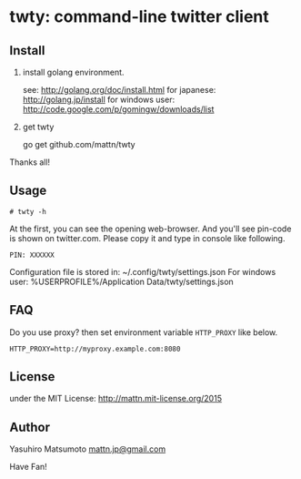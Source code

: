 # twty: command-line twitter client

## Install

1. install golang environment.

    see: http://golang.org/doc/install.html
    for japanese: http://golang.jp/install
    for windows user: http://code.google.com/p/gomingw/downloads/list

2. get twty

    go get github.com/mattn/twty

Thanks all!

## Usage

    # twty -h

At the first, you can see the opening web-browser.  And you'll see pin-code is
shown on twitter.com.  Please copy it and type in console like following.

    PIN: XXXXXX

Configuration file is stored in: ~/.config/twty/settings.json
For windows user: %USERPROFILE%/Application Data/twty/settings.json

## FAQ

Do you use proxy? then set environment variable `HTTP_PROXY` like below.

    HTTP_PROXY=http://myproxy.example.com:8080

## License

under the MIT License: http://mattn.mit-license.org/2015

## Author

Yasuhiro Matsumoto <mattn.jp@gmail.com>

Have Fan!
